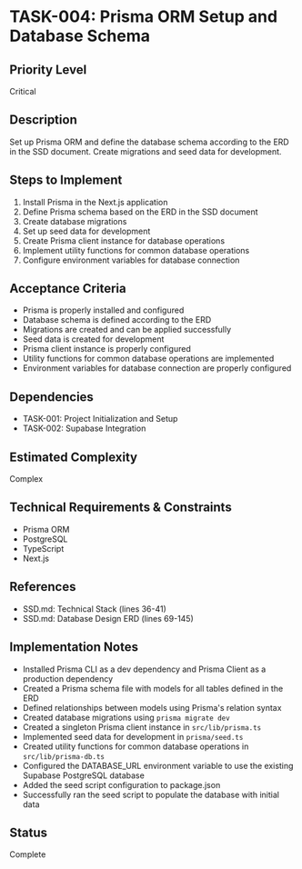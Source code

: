# TASK-004: Prisma ORM Setup and Database Schema

## Priority Level
Critical

## Description
Set up Prisma ORM and define the database schema according to the ERD in the SSD document. Create migrations and seed data for development.

## Steps to Implement
1. Install Prisma in the Next.js application
2. Define Prisma schema based on the ERD in the SSD document
3. Create database migrations
4. Set up seed data for development
5. Create Prisma client instance for database operations
6. Implement utility functions for common database operations
7. Configure environment variables for database connection

## Acceptance Criteria
- Prisma is properly installed and configured
- Database schema is defined according to the ERD
- Migrations are created and can be applied successfully
- Seed data is created for development
- Prisma client instance is properly configured
- Utility functions for common database operations are implemented
- Environment variables for database connection are properly configured

## Dependencies
- TASK-001: Project Initialization and Setup
- TASK-002: Supabase Integration

## Estimated Complexity
Complex

## Technical Requirements & Constraints
- Prisma ORM
- PostgreSQL
- TypeScript
- Next.js

## References
- SSD.md: Technical Stack (lines 36-41)
- SSD.md: Database Design ERD (lines 69-145)

## Implementation Notes
- Installed Prisma CLI as a dev dependency and Prisma Client as a production dependency
- Created a Prisma schema file with models for all tables defined in the ERD
- Defined relationships between models using Prisma's relation syntax
- Created database migrations using `prisma migrate dev`
- Created a singleton Prisma client instance in `src/lib/prisma.ts`
- Implemented seed data for development in `prisma/seed.ts`
- Created utility functions for common database operations in `src/lib/prisma-db.ts`
- Configured the DATABASE_URL environment variable to use the existing Supabase PostgreSQL database
- Added the seed script configuration to package.json
- Successfully ran the seed script to populate the database with initial data

## Status
Complete
